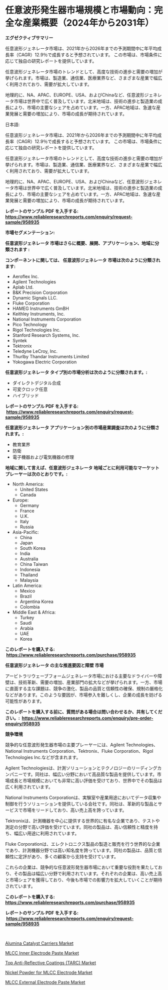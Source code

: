 <p><h1>任意波形発生器市場規模と市場動向：完全な産業概要（2024年から2031年）</h1></p><p><strong>エグゼクティブサマリー</strong></p>
<p><p>任意波形ジェネレータ市場は、2021年から2026年までの予測期間中に年平均成長率（CAGR）12.9％で成長すると予想されています。 この市場は、市場条件に応じて独自の研究レポートを提供しています。</p><p>任意波形ジェネレータ市場のトレンドとして、高度な技術の進歩と需要の増加が挙げられます。市場は、製造業、通信業、医療業界など、さまざまな産業で幅広く利用されており、需要が拡大しています。</p><p>地理的に、NA、APAC、EUROPE、USA、およびChinaなど、任意波形ジェネレータ市場は世界中で広く普及しています。北米地域は、技術の進歩と製造業の成長により、市場の主要なシェアを占めています。一方、APAC地域は、急速な産業発展と需要の増加により、市場の成長が期待されています。</p><p>日本語:</p><p>任意波形ジェネレータ市場は、2021年から2026年までの予測期間中に年平均成長率（CAGR）12.9％で成長すると予想されています。 この市場は、市場条件に応じて独自の研究レポートを提供しています。</p><p>任意波形ジェネレータ市場のトレンドとして、高度な技術の進歩と需要の増加が挙げられます。市場は、製造業、通信業、医療業界など、さまざまな産業で幅広く利用されており、需要が拡大しています。</p><p>地理的に、NA、APAC、EUROPE、USA、およびChinaなど、任意波形ジェネレータ市場は世界中で広く普及しています。北米地域は、技術の進歩と製造業の成長により、市場の主要なシェアを占めています。一方、APAC地域は、急速な産業発展と需要の増加により、市場の成長が期待されています。</p></p>
<p><strong>レポートのサンプル PDF を入手する: <a href="https://www.reliableresearchreports.com/enquiry/request-sample/958935">https://www.reliableresearchreports.com/enquiry/request-sample/958935</a></strong></p>
<p><strong>市場セグメンテーション:</strong></p>
<p><strong> 任意波形ジェネレータ 市場はさらに概要、展開、アプリケーション、地域に分類されます :</strong></p>
<p><strong>コンポーネントに関しては、 任意波形ジェネレータ 市場は次のように分類されます: &nbsp;</strong></p>
<p><ul><li>Aeroflex Inc.</li><li>Agilent Technologies</li><li>Aplab Ltd.</li><li>B&K Precision Corporation</li><li>Dynamic Signals LLC.</li><li>Fluke Corporation</li><li>HAMEG Instruments GmBH</li><li>Keithley Instruments, Inc.</li><li>National Instruments Corporation</li><li>Pico Technology</li><li>Rigol Technologies Inc.</li><li>Stanford Research Systems, Inc.</li><li>Syntek</li><li>Tektronix</li><li>Teledyne LeCroy, Inc.</li><li>Thurlby Thandar Instruments Limited</li><li>Yokogawa Electric Corporation</li></ul></p>
<p><strong> 任意波形ジェネレータ タイプ別の市場分析は次のように分類されます。:</strong></p>
<p><ul><li>ダイレクトデジタル合成</li><li>可変クロック任意</li><li>ハイブリッド</li></ul></p>
<p><strong>レポートのサンプル PDF を入手する: &nbsp;<a href="https://www.reliableresearchreports.com/enquiry/request-sample/958935">https://www.reliableresearchreports.com/enquiry/request-sample/958935</a></strong></p>
<p><strong> 任意波形ジェネレータ アプリケーション別の市場産業調査は次のように分類されます。:</strong></p>
<p><ul><li>教育業界</li><li>防衛</li><li>電子機器および電気機器の修理</li></ul></p>
<p><strong>地域に関して言えば、任意波形ジェネレータ 地域ごとに利用可能なマーケットプレーヤーは次のとおりです。:</strong></p>
<p><ul>
    <li>
        North America:
        <ul>
            <li>United States</li>
            <li>Canada</li>
        </ul>
    </li>
    <li>
        Europe:
        <ul>
            <li>Germany</li>
            <li>France</li>
            <li>U.K.</li>
            <li>Italy</li>
            <li>Russia</li>
        </ul>
    </li>
    <li>
        Asia-Pacific:
        <ul>
            <li>China</li>
            <li>Japan</li>
            <li>South Korea</li>
            <li>India</li>
            <li>Australia</li>
            <li>China Taiwan</li>
            <li>Indonesia</li>
            <li>Thailand</li>
            <li>Malaysia</li>
        </ul>
    </li>
    <li>
        Latin America:
        <ul>
            <li>Mexico</li>
            <li>Brazil</li>
            <li>Argentina Korea</li>
            <li>Colombia</li>
        </ul>
    </li>
    <li>
        Middle East & Africa:
        <ul>
            <li>Turkey</li>
            <li>Saudi</li>
            <li>Arabia</li>
            <li>UAE</li>
            <li>Korea</li>
        </ul>
    </li>
    </ul></p>
<p><strong>このレポートを購入する: &nbsp;<a href="https://www.reliableresearchreports.com/purchase/958935">https://www.reliableresearchreports.com/purchase/958935</a></strong></p>
<p><strong>任意波形ジェネレータ の主な推進要因と障壁 市場</strong></p>
<p><p>アービトラリウェーブフォームジェネレータ市場における主要なドライバーや障壁は、技術革新、需要の増加、産業部門の拡大などが挙げられます。一方、市場に直面する主な課題は、競争の激化、製品の品質と信頼性の確保、規制の厳格化などがあります。このような要因が、市場参入を難しくし、企業の成長を妨げる可能性があります。</p></p>
<p><strong>このレポートを購入する前に、質問がある場合は問い合わせるか、共有してください。:&nbsp; <a href="https://www.reliableresearchreports.com/enquiry/pre-order-enquiry/958935">https://www.reliableresearchreports.com/enquiry/pre-order-enquiry/958935</a></strong></p>
<p><strong>競争環境</strong></p>
<p><p>競争的な任意波形発生器市場の主要プレーヤーには、Agilent Technologies、National Instruments Corporation、Tektronix、Fluke Corporation、Rigol Technologies Inc.などが含まれます。</p><p>Agilent Technologiesは、計測ソリューションとテクノロジーのリーディングカンパニーです。同社は、幅広い分野において高品質な製品を提供しています。市場成長と市場規模においても非常に高い評価を受けており、世界中でその製品は広く利用されています。</p><p>National Instruments Corporationは、実験室や産業用途においてデータ収集や制御を行うソリューションを提供している会社です。同社は、革新的な製品とサービスで市場をリードしており、高い売上高を誇っています。</p><p>Tektronixは、計測機器を中心に提供する世界的に有名な企業であり、テストや測定の分野で高い評価を受けています。同社の製品は、高い信頼性と精度を持ち、幅広い用途に利用されています。</p><p>Fluke Corporationは、エレクトロニクス製品の製造と販売を行う世界的な企業であり、計測機器分野では高い知名度を誇っています。同社の製品は、品質と信頼性に定評があり、多くの顧客から支持を受けています。</p><p>これらの企業は、競争的な任意波形発生器市場において重要な役割を果たしており、その製品は幅広い分野で利用されています。それぞれの企業は、高い売上高と市場シェアを獲得しており、今後も市場での影響力を拡大していくことが期待されています。</p></p>
<p><strong>このレポートを購入する: &nbsp; <a href="https://www.reliableresearchreports.com/purchase/958935">https://www.reliableresearchreports.com/purchase/958935</a></strong></p>
<p><strong>レポートのサンプル PDF を入手する: &nbsp;<a href="https://www.reliableresearchreports.com/enquiry/request-sample/958935">https://www.reliableresearchreports.com/enquiry/request-sample/958935</a></strong><strong></strong></p>
<p>&nbsp;</p>
<p><p><a href="https://view.publitas.com/reportprime-1/alumina-catalyst-carriers-market-offer-valuable-insights-into-market-size-market-share-market-trends-and-projections-spanning-from-2024-to-2031/">Alumina Catalyst Carriers Market</a></p><p><a href="https://summer-dogwood-3e9.notion.site/MLCC-Inner-Electrode-Paste-Market-Size-Focuses-on-Market-Dynamics-In-Depth-Analysis-and-Future-Proj-61052e0622eb43d0a53d947d7f565188">MLCC Inner Electrode Paste Market</a></p><p><a href="https://view.publitas.com/reportprime-1/top-anti-reflective-coatings-tarc-market-analysis-and-market-size-global-industry-overview-market-segmentation-and-forecast-2024-to-2031/">Top Anti-Reflective Coatings (TARC) Market</a></p><p><a href="https://forested-sushi-9b0.notion.site/Nickel-Powder-for-MLCC-Electrode-Market-Size-Evaluating-its-Market-Trends-Growth-and-Projections--d917107a242146abbef6675450060743">Nickel Powder for MLCC Electrode Market</a></p><p><a href="https://lydian-appliance-61d.notion.site/MLCC-External-Electrode-Paste-Market-Size-Focuses-on-Market-Dynamics-In-Depth-Analysis-and-Future-P-e64b9d0b9448413bb31016d85f4eb9f1">MLCC External Electrode Paste Market</a></p></p>